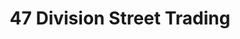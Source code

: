 ---
title: "47 Division Street Trading"
url: /new-york/47-division-street-trading/
shop: Metzgerei
---